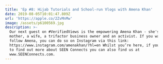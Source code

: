 ```yaml
---
title: 'Ep #8: Hijab Tutorials and School-run Vlogs with Amena Khan'
date: 2019-08-05T10:01:47.809Z
url: 'https://apple.co/2ZvMnMw'
image: /assets/p6100569.jpg
description: >-
  Our next guest on #VerifiedViews is the empowering Amena Khan - she's a
  mother, a wife, a trifactor business owner and an activist. If you want to
  follow Amena, you can do so on Instagram via this link:
  https://www.instagram.com/amenakhan/?hl=en Whilst you’re here, if you’d like
  to find out more about SEEN Connects you can also find us at
  www.SEENConnects.com.
---
```


